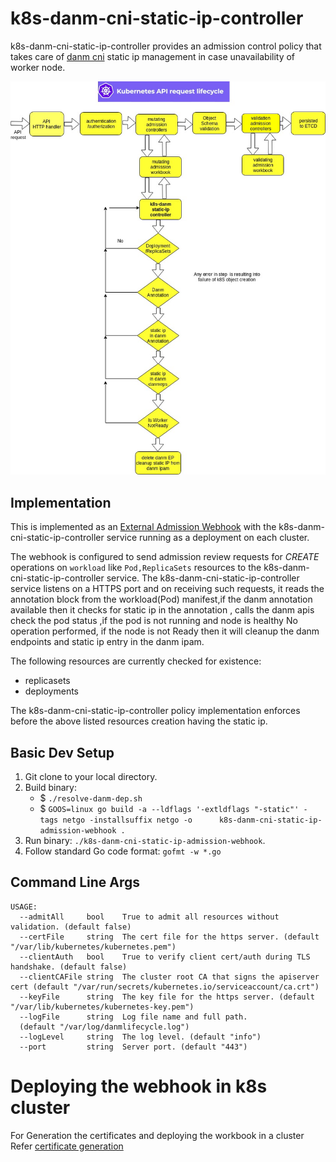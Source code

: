 # k8s-danm-cni-static-ip-controller

k8s-danm-cni-static-ip-controller provides an admission control policy that takes care of [danm cni](https://github.com/nokia/danm)
static ip management in case unavailability of worker node.

![flow chart](/flow.jpg)
## Implementation

This is implemented as an [External Admission Webhook](https://kubernetes.io/docs/admin/extensible-admission-controllers/#external-admission-webhooks) with the k8s-danm-cni-static-ip-controller service running as a deployment on each cluster.  

The webhook is configured to send admission review requests for *CREATE* operations on `workload` like `Pod,ReplicaSets` resources to the k8s-danm-cni-static-ip-controller service. The k8s-danm-cni-static-ip-controller service listens on a HTTPS port and on receiving such requests, it reads the annotation block from the workload(Pod) manifest,if the danm annotation available then it checks for static ip in the annotation , calls the danm apis check the pod status ,if the pod is not running and node is healthy No operation performed, if the node is not Ready then it  will cleanup the danm endpoints and static ip entry in the danm ipam.

The following resources are currently checked for existence:
- replicasets
- deployments

The k8s-danm-cni-static-ip-controller policy implementation enforces before the above listed resources creation having the static ip.
## Basic Dev Setup
1. Git clone to your local directory.
2. Build binary:
    - $ `./resolve-danm-dep.sh`
    - $ `GOOS=linux go build -a --ldflags '-extldflags "-static"' -tags netgo -installsuffix netgo -o      k8s-danm-cni-static-ip-admission-webhook .`
3. Run binary: `./k8s-danm-cni-static-ip-admission-webhook`.
4. Follow standard Go code format: `gofmt -w *.go`

## Command Line Args

```
USAGE:
  --admitAll     bool    True to admit all resources without validation. (default false)
  --certFile     string  The cert file for the https server. (default "/var/lib/kubernetes/kubernetes.pem")
  --clientAuth   bool    True to verify client cert/auth during TLS handshake. (default false)
  --clientCAFile string  The cluster root CA that signs the apiserver cert (default "/var/run/secrets/kubernetes.io/serviceaccount/ca.crt")
  --keyFile      string  The key file for the https server. (default "/var/lib/kubernetes/kubernetes-key.pem")
  --logFile      string  Log file name and full path.
  (default "/var/log/danmlifecycle.log")
  --logLevel     string  The log level. (default "info")
  --port         string  Server port. (default "443")
```

# Deploying the webhook in k8s cluster
For Generation the certificates and deploying the workbook in a cluster 
Refer [certificate generation](https://banzaicloud.com/blog/k8s-admission-webhooks/)